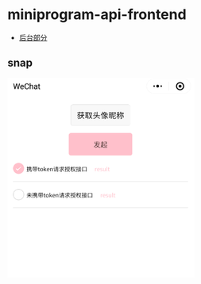 # miniprogram-api-frontend

- [后台部分](https://github.com/metxnbr/miniprogram-api)

## snap

![2](./snap.png)